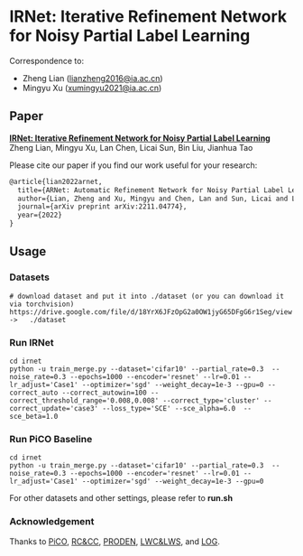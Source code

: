 # IRNet: Iterative Refinement Network for Noisy Partial Label Learning  

Correspondence to: 
  - Zheng Lian (lianzheng2016@ia.ac.cn)
  - Mingyu Xu (xumingyu2021@ia.ac.cn)

## Paper
[**IRNet: Iterative Refinement Network for Noisy Partial Label Learning**](https://arxiv.org/pdf/2211.04774.pdf)<br>
Zheng Lian, Mingyu Xu, Lan Chen, Licai Sun, Bin Liu, Jianhua Tao<br>

Please cite our paper if you find our work useful for your research:

```tex
@article{lian2022arnet,
  title={ARNet: Automatic Refinement Network for Noisy Partial Label Learning},
  author={Lian, Zheng and Xu, Mingyu and Chen, Lan and Sun, Licai and Liu, Bin and Tao, Jianhua},
  journal={arXiv preprint arXiv:2211.04774},
  year={2022}
}
```

## Usage

### Datasets

~~~~shell
# download dataset and put it into ./dataset (or you can download it via torchvision)
https://drive.google.com/file/d/18YrX6JFzOpG2a0OW1jyG65DFgG6r1Seg/view   ->   ./dataset
~~~~



### Run IRNet

~~~~shell
cd irnet
python -u train_merge.py --dataset='cifar10' --partial_rate=0.3  --noise_rate=0.3 --epochs=1000 --encoder='resnet' --lr=0.01 --lr_adjust='Case1' --optimizer='sgd' --weight_decay=1e-3 --gpu=0 --correct_auto --correct_autowin=100 --correct_threshold_range='0.008,0.008' --correct_type='cluster' --correct_update='case3' --loss_type='SCE' --sce_alpha=6.0  --sce_beta=1.0
~~~~



### Run PiCO Baseline

```shell
cd irnet
python -u train_merge.py --dataset='cifar10' --partial_rate=0.3  --noise_rate=0.3 --epochs=1000 --encoder='resnet' --lr=0.01 --lr_adjust='Case1' --optimizer='sgd' --weight_decay=1e-3 --gpu=0
```


For other datasets and other settings, please refer to **run.sh**



### Acknowledgement

Thanks to [PiCO](https://github.com/hbzju/PiCO), [RC&CC](https://lfeng-ntu.github.io/Code/RCCC.zip), [PRODEN](https://github.com/Lvcrezia77/PRODEN), [LWC&LWS](https://github.com/hongwei-wen/LW-loss-for-partial-label), and [LOG](https://lfeng-ntu.github.io/Code/LMCL.zip).
